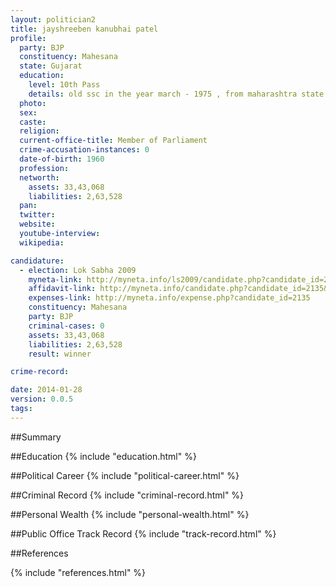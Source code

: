 ```yaml
---
layout: politician2
title: jayshreeben kanubhai patel
profile: 
  party: BJP
  constituency: Mahesana
  state: Gujarat
  education: 
    level: 10th Pass
    details: old ssc in the year march - 1975 , from maharashtra state board of secondary education (pune division board ) sardar vallabhbhai patel vividh lakshi vidyalaya , mumbai
  photo: 
  sex: 
  caste: 
  religion: 
  current-office-title: Member of Parliament
  crime-accusation-instances: 0
  date-of-birth: 1960
  profession: 
  networth: 
    assets: 33,43,068
    liabilities: 2,63,528
  pan: 
  twitter: 
  website: 
  youtube-interview: 
  wikipedia: 

candidature: 
  - election: Lok Sabha 2009
    myneta-link: http://myneta.info/ls2009/candidate.php?candidate_id=2135
    affidavit-link: http://myneta.info/candidate.php?candidate_id=2135&scan=original
    expenses-link: http://myneta.info/expense.php?candidate_id=2135
    constituency: Mahesana 
    party: BJP
    criminal-cases: 0
    assets: 33,43,068
    liabilities: 2,63,528
    result: winner 

crime-record: 

date: 2014-01-28
version: 0.0.5
tags: 
---
```

##Summary


##Education
{% include "education.html" %}


##Political Career
{% include "political-career.html" %}


##Criminal Record
{% include "criminal-record.html" %}


##Personal Wealth
{% include "personal-wealth.html" %}


##Public Office Track Record
{% include "track-record.html" %}


##References


{% include "references.html" %}